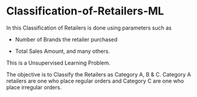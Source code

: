 # Classification-of-Retailers-ML

In this Classification of Retailers is done using parameters such as 

- Number of Brands the retailer purchased 

- Total Sales Amount, and many others.

This is a Unsupervised Learning Problem.

The objective is to Classify the Retailers as Category A, B & C. Category A retailers are one who place regular orders and Category C are one who place irregular orders.
